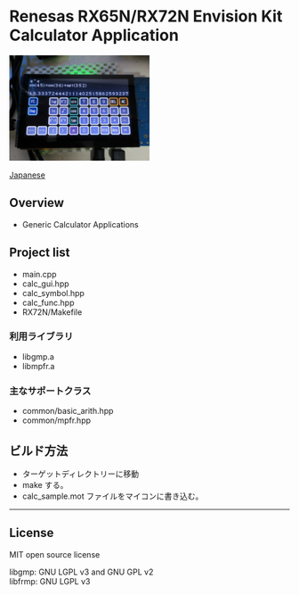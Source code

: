 Renesas RX65N/RX72N Envision Kit Calculator Application
=========
<img src="../docs/calc_sample.jpg" width="50%">

[Japanese](READMEja.md)
   
## Overview
 - Generic Calculator Applications

## Project list
 - main.cpp
 - calc_gui.hpp
 - calc_symbol.hpp
 - calc_func.hpp
 - RX72N/Makefile

### 利用ライブラリ

 - libgmp.a
 - libmpfr.a

### 主なサポートクラス

 - common/basic_arith.hpp
 - common/mpfr.hpp
   
## ビルド方法
 - ターゲットディレクトリーに移動
 - make する。
 - calc_sample.mot ファイルをマイコンに書き込む。 

-----
   
License
----
   
MIT open source license   

libgmp:  GNU LGPL v3 and GNU GPL v2   
libfrmp: GNU LGPL v3   
